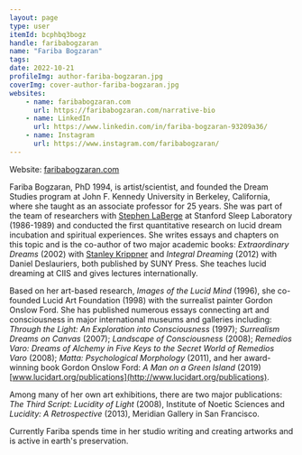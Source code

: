 ```yaml
---
layout: page
type: user
itemId: bcphbq3bogz
handle: faribabogzaran
name: "Fariba Bogzaran"
tags:
date: 2022-10-21
profileImg: author-fariba-bogzaran.jpg
coverImg: cover-author-fariba-bogzaran.jpg
websites:
    - name: faribabogzaran.com
      url: https://faribabogzaran.com/narrative-bio
    - name: LinkedIn
      url: https://www.linkedin.com/in/fariba-bogzaran-93209a36/
    - name: Instagram
      url: https://www.instagram.com/faribabogzaran/
---
```


Website: [faribabogzaran.com](https://faribabogzaran.com/)

Fariba Bogzaran, PhD 1994, is artist/scientist, and founded the Dream Studies program at John F. Kennedy University in Berkeley, California, where she taught as an associate professor for 25 years. She was part of the team of researchers with [Stephen LaBerge](../@stephenlaberge) at Stanford Sleep Laboratory (1986-1989) and conducted the first quantitative research on lucid dream incubation and spiritual experiences. She writes essays and chapters on this topic and is the co-author of two major academic books: *Extraordinary Dreams* (2002) with [Stanley Krippner](../@stanleykrippner) and *Integral Dreaming* (2012) with Daniel Deslauriers, both published by SUNY Press. She teaches lucid dreaming at CIIS and gives lectures internationally.

Based on her art-based research, _Images of the Lucid Mind_ (1996), she co-founded Lucid Art Foundation (1998) with the surrealist painter Gordon Onslow Ford. She has published numerous essays connecting art and consciousness in major international museums and galleries including: _Through the Light: An Exploration into Consciousness_ (1997); _Surrealism Dreams on Canvas_ (2007); _Landscape of Consciousness_ (2008); _Remedios Varo: Dreams of Alchemy in Five Keys to the Secret World of Remedios Varo_ (2008); _Matta: Psychological Morphology_ (2011), and her award-winning book Gordon Onslow Ford: _A Man on a Green Island_ (2019) [www.lucidart.org/publications](http://www.lucidart.org/publications).

Among many of her own art exhibitions, there are two major publications: _The Third Script: Lucidity of Light_ (2008), Institute of Noetic Sciences and _Lucidity: A Retrospective_ (2013), Meridian Gallery in San Francisco.

Currently Fariba spends time in her studio writing and creating artworks and is active in earth's preservation.
